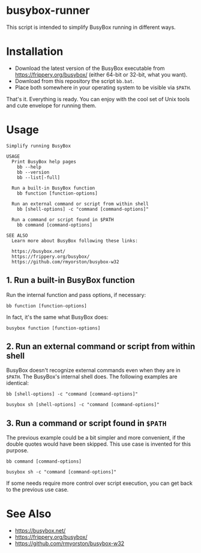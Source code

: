 # busybox-runner

This script is intended to simplify BusyBox running in different ways.

# Installation

* Download the latest version of the BusyBox executable from https://frippery.org/busybox/ (either 64-bit or 32-bit, what you want).
* Download from this repository the script `bb.bat`.
* Place both somewhere in your operating system to be visible via `$PATH`.

That's it. Everything is ready. You can enjoy with the cool set of Unix tools and cute envelope for running them.

# Usage

```
Simplify running BusyBox

USAGE
  Print BusyBox help pages
    bb --help
    bb --version
    bb --list[-full]

  Run a built-in BusyBox function
    bb function [function-options]

  Run an external command or script from within shell
    bb [shell-options] -c "command [command-options]"

  Run a command or script found in $PATH
    bb command [command-options]

SEE ALSO
  Learn more about BusyBox following these links:

  https://busybox.net/
  https://frippery.org/busybox/
  https://github.com/rmyorston/busybox-w32
```

## 1. Run a built-in BusyBox function

Run the internal function and pass options, if necessary:

```
bb function [function-options]
```

In fact, it's the same what BusyBox does:

```
busybox function [function-options]
```

## 2. Run an external command or script from within shell

BusyBox doesn't recognize external commands even when they are in `$PATH`. The BusyBox's internal shell does. The following examples are identical:

```
bb [shell-options] -c "command [command-options]"
```

```
busybox sh [shell-options] -c "command [command-options]"
```

## 3. Run a command or script found in `$PATH`

The previous example could be a bit simpler and more convenient, if the double quotes would have been skipped. This use case is invented for this purpose.

```
bb command [command-options]
```

```
busybox sh -c "command [command-options]"
```

If some needs require more control over script execution, you can get back to the previous use case.

# See Also

* https://busybox.net/
* https://frippery.org/busybox/
* https://github.com/rmyorston/busybox-w32
